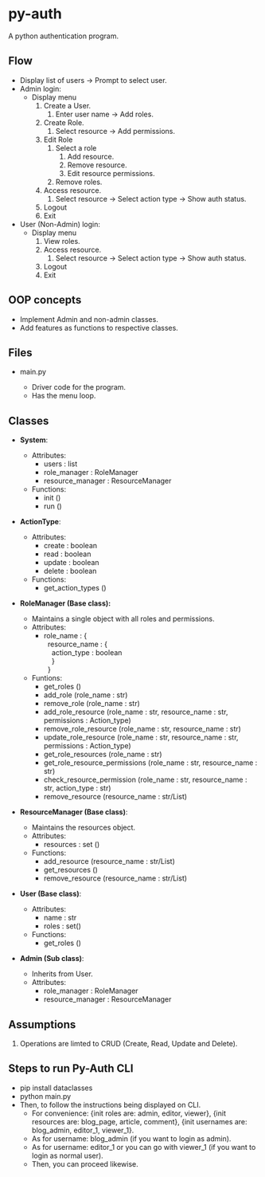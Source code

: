 # py-auth

A python authentication program.

## Flow

* Display list of users -> Prompt to select user.
* Admin login:
  * Display menu
    1. Create a User.
        1. Enter user name -> Add roles.
    1. Create Role.
        1. Select resource -> Add permissions.
    1. Edit Role
        1. Select a role
            1. Add resource.
            2. Remove resource.
            3. Edit resource permissions.
        1. Remove roles.
    1. Access resource.
        1. Select resource -> Select action type -> Show auth status.
    1. Logout
    1. Exit
* User (Non-Admin) login:
  * Display menu
    1. View roles.
    1. Access resource.
        1. Select resource -> Select action type -> Show auth status.
    1. Logout
    1. Exit

## OOP concepts

* Implement Admin and non-admin classes.
* Add features as functions to respective classes.

## Files

* main<nolink>.py
  * Driver code for the program.
  * Has the menu loop.

## Classes

* **System**:
  * Attributes:
    * users : list
    * role_manager : RoleManager
    * resource_manager : ResourceManager
  * Functions:
    * init ()
    * run ()

* **ActionType**:
  * Attributes:
    * create : boolean
    * read : boolean
    * update : boolean
    * delete : boolean
  * Functions:
    * get_action_types ()

* **RoleManager (Base class):**
  * Maintains a single object with all roles and permissions.
  * Attributes:
    * role_name : { <br>
            &nbsp;&nbsp;resource_name : { <br>
                &nbsp;&nbsp;&nbsp;&nbsp;action_type : boolean <br>
        &nbsp;&nbsp;&nbsp;&nbsp;} <br>
        &nbsp;&nbsp;}
  * Funtions:
    * get_roles () 
    * add_role (role_name : str)
    * remove_role (role_name : str)
    * add_role_resource (role_name : str, resource_name : str, permissions : Action_type)
    * remove_role_resource (role_name : str, resource_name : str)
    * update_role_resource (role_name : str, resource_name : str, permissions : Action_type)
    * get_role_resources (role_name : str)
    * get_role_resource_permissions (role_name : str, resource_name : str)
    * check_resource_permission (role_name : str, resource_name : str, action_type : str)
    * remove_resource (resource_name : str/List)

* **ResourceManager (Base class)**:
  * Maintains the resources object.
  * Attributes:
    * resources : set ()
  * Functions:
    * add_resource (resource_name : str/List)
    * get_resources ()
    * remove_resource (resource_name : str/List)

* **User (Base class)**:
  * Attributes:
    * name : str
    * roles : set()
  * Functions:
    * get_roles ()

* **Admin (Sub class)**:
  * Inherits from  User.
  * Attributes:
    * role_manager : RoleManager
    * resource_manager : ResourceManager

## Assumptions

1. Operations are limted to CRUD (Create, Read, Update and Delete).

## Steps to run Py-Auth CLI

* pip install dataclasses
* python main.py
* Then, to follow the instructions being displayed on CLI.
  * For convenience: {init roles are: admin, editor, viewer}, {init resources are: blog_page, article, comment}, {init usernames are: blog_admin, editor_1, viewer_1}.
  * As for username: blog_admin (if you want to login as admin).
  * As for username: editor_1 or you can go with viewer_1 (if you want to login as normal user).
  * Then, you can proceed likewise. 

  

